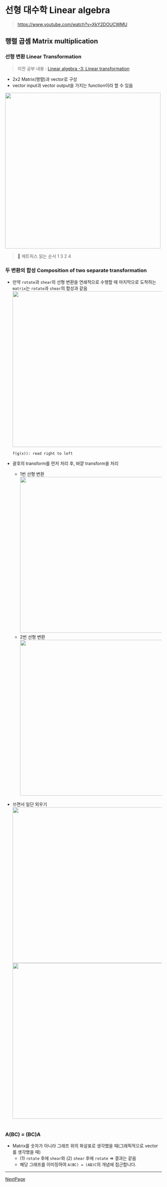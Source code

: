 # 선형 대수학 Linear algebra

> https://www.youtube.com/watch?v=XkY2DOUCWMU

## 행렬 곱셈 Matrix multiplication

### 선형 변환 Linear Transformation

> 이전 공부 내용 : [Linear algebra -3: Linear transformation](https://www.notion.so/Linear-algebra-3-Linear-transformation-9ed4e4b5ec594b7bb5df6f829fa8ed9d?pvs=21)

- 2x2 Matrix(행렬)과 vector로 구성
- vector input과 vector output을 가지는 function이라 할 수 있음

<img src="https://github.com/dusunax/javascript/assets/94776135/ce38b858-ccf6-428e-bb52-799d89130aaa" width="500px" />

> 📎 매트릭스 읽는 순서
> 1 3
> 2 4

### 두 변환의 합성 Composition of two separate transformation

- 만약 `rotate`과 `shear`의 선형 변환을 연쇄적으로 수행할 때
  마지막으로 도착하는 `matrix`는 `rotate`과 `shear`의 합성과 같음  
  <img src="https://github.com/dusunax/javascript/assets/94776135/4d7df921-e755-4306-8a15-35edbaf70bd9" width="500px" />
  ```tsx
  f(g(x)): read right to left
  ```

- 괄호의 transform를 먼저 처리 후, 바깥 transform을 처리
  - 1번 선형 변환  
    <img src="https://github.com/dusunax/javascript/assets/94776135/55fc6512-43c2-4268-81b5-49bcc8344c25" width="500px" />
  - 2번 선형 변환  
    <img src="https://github.com/dusunax/javascript/assets/94776135/a4aac70f-e418-43cf-aaaa-1b277fe0db64" width="500px" />
- 쓰면서 일단 외우기  
  <img src="https://github.com/dusunax/javascript/assets/94776135/296de2af-4fff-42d2-bbc1-cbf85eeb5358" width="500px" />  
  <img src="https://github.com/dusunax/javascript/assets/94776135/1c8ec44c-9f26-43bc-b358-061ddb5b8710" width="500px" />  
  <br />

### A(BC) = (BC)A

- Matrix를 숫자가 아니라 그래프 위의 화살표로 생각했을 때(그래픽적으로 vector를 생각했을 때)
  - (1) `rotate` 후에 `shear`와 (2) `shear` 후에 `rotate` ⇒ 결과는 같음
  - 해당 그래프를 이미징하여 `A(BC) = (AB)C`의 개념에 접근합니다.

---

[NextPage](https://github.com/dusunax/javascript/blob/main/docs/linear-algebra-05-determinant.md)
